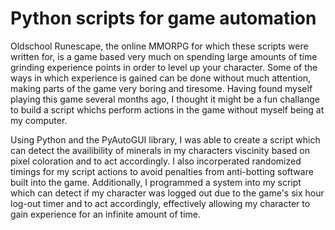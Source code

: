 # Python scripts for game automation

Oldschool Runescape, the online MMORPG for which these scripts were written for, is a game based very much on spending large amounts of time grinding experience points in order to level up your character. Some of the ways in which experience is gained can be done without much attention, making parts of the game very boring and tiresome. Having found myself playing this game several months ago, I thought it might be a fun challange to build a script whichs perform actions in the game without myself being at my computer.

Using Python and the PyAutoGUI library, I was able to create a script which can detect the availibility of minerals in my characters viscinity based on pixel coloration and to act accordingly. I also incorperated randomized timings for my script actions to avoid penalties from anti-botting software built into the game. Additionally, I programmed a system into my script which can detect if my character was logged out due to the game's six hour log-out timer and to act accordingly, effectively allowing my character to gain experience for an infinite amount of time.
